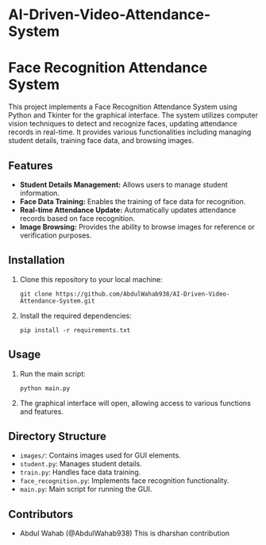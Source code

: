 # AI-Driven-Video-Attendance-System
# Face Recognition Attendance System

This project implements a Face Recognition Attendance System using Python and Tkinter for the graphical interface. The system utilizes computer vision techniques to detect and recognize faces, updating attendance records in real-time. It provides various functionalities including managing student details, training face data, and browsing images.

## Features
- **Student Details Management:** Allows users to manage student information.
- **Face Data Training:** Enables the training of face data for recognition.
- **Real-time Attendance Update:** Automatically updates attendance records based on face recognition.
- **Image Browsing:** Provides the ability to browse images for reference or verification purposes.

## Installation
1. Clone this repository to your local machine:
    ```
    git clone https://github.com/AbdulWahab938/AI-Driven-Video-Attendance-System.git
    ```

2. Install the required dependencies:
    ```
    pip install -r requirements.txt
    ```

## Usage
1. Run the main script:
    ```
    python main.py
    ```

2. The graphical interface will open, allowing access to various functions and features.

## Directory Structure
- `images/`: Contains images used for GUI elements.
- `student.py`: Manages student details.
- `train.py`: Handles face data training.
- `face_recognition.py`: Implements face recognition functionality.
- `main.py`: Main script for running the GUI.

## Contributors
- Abdul Wahab (@AbdulWahab938)
T h i s   i s   d h a r s h a n   c o n t r i b u t i o n 
 
 
